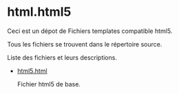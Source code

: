 # html.html5

Ceci est un dépot de Fichiers templates compatible html5.

Tous les fichiers se trouvent dans le répertoire source.

Liste  des fichiers et leurs descriptions.

* [html5.html](src/html5.html "")

    Fichier html5 de base.
